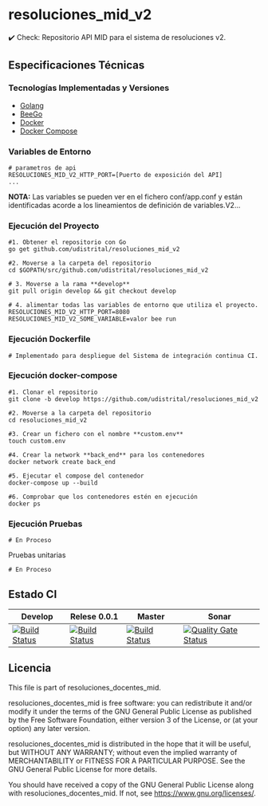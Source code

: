 # resoluciones_mid_v2
:heavy_check_mark: Check: Repositorio API MID para el sistema de resoluciones v2.


## Especificaciones Técnicas

### Tecnologías Implementadas y Versiones
* [Golang](https://github.com/udistrital/introduccion_oas/blob/master/instalacion_de_herramientas/golang.md)
* [BeeGo](https://github.com/udistrital/introduccion_oas/blob/master/instalacion_de_herramientas/beego.md)
* [Docker](https://docs.docker.com/engine/install/ubuntu/)
* [Docker Compose](https://docs.docker.com/compose/)


### Variables de Entorno
```shell
# parametros de api
RESOLUCIONES_MID_V2_HTTP_PORT=[Puerto de exposición del API]
...
```
**NOTA:** Las variables se pueden ver en el fichero conf/app.conf y están identificadas acorde a los lineamientos de definición de variables.V2...


### Ejecución del Proyecto
```shell
#1. Obtener el repositorio con Go
go get github.com/udistrital/resoluciones_mid_v2

#2. Moverse a la carpeta del repositorio
cd $GOPATH/src/github.com/udistrital/resoluciones_mid_v2

# 3. Moverse a la rama **develop**
git pull origin develop && git checkout develop

# 4. alimentar todas las variables de entorno que utiliza el proyecto.
RESOLUCIONES_MID_V2_HTTP_PORT=8080 RESOLUCIONES_MID_V2_SOME_VARIABLE=valor bee run
```

### Ejecución Dockerfile
```shell
# Implementado para despliegue del Sistema de integración continua CI.
```

### Ejecución docker-compose
```shell
#1. Clonar el repositorio
git clone -b develop https://github.com/udistrital/resoluciones_mid_v2

#2. Moverse a la carpeta del repositorio
cd resoluciones_mid_v2

#3. Crear un fichero con el nombre **custom.env**
touch custom.env

#4. Crear la network **back_end** para los contenedores
docker network create back_end

#5. Ejecutar el compose del contenedor
docker-compose up --build

#6. Comprobar que los contenedores estén en ejecución
docker ps
```

### Ejecución Pruebas
```shell
# En Proceso
```

Pruebas unitarias
```shell
# En Proceso
```
## Estado CI


| Develop | Relese 0.0.1 | Master | Sonar |
| -- | -- | -- | -- |
| [![Build Status](https://hubci.portaloas.udistrital.edu.co/api/badges/udistrital/resoluciones_mid_v2/status.svg?ref=refs/heads/develop)](https://hubci.portaloas.udistrital.edu.co/udistrital/resoluciones_mid_v2) | [![Build Status](https://hubci.portaloas.udistrital.edu.co/api/badges/udistrital/resoluciones_mid_v2/status.svg?ref=refs/heads/release/0.0.1)](https://hubci.portaloas.udistrital.edu.co/udistrital/resoluciones_mid_v2) | [![Build Status](https://hubci.portaloas.udistrital.edu.co/api/badges/udistrital/resoluciones_mid_v2/status.svg)](https://hubci.portaloas.udistrital.edu.co/udistrital/resoluciones_mid_v2) | [![Quality Gate Status](https://sonarqube.portaloas.udistrital.edu.co/api/project_badges/measure?project=udistrital%3Aresoluciones_mid_v2&metric=alert_status)](https://sonarqube.portaloas.udistrital.edu.co/dashboard?id=udistrital%3Aresoluciones_mid_v2) |


## Licencia

This file is part of resoluciones_docentes_mid.

resoluciones_docentes_mid is free software: you can redistribute it and/or modify it under the terms of the GNU General Public License as published by the Free Software Foundation, either version 3 of the License, or (at your option) any later version.

resoluciones_docentes_mid is distributed in the hope that it will be useful, but WITHOUT ANY WARRANTY; without even the implied warranty of MERCHANTABILITY or FITNESS FOR A PARTICULAR PURPOSE. See the GNU General Public License for more details.

You should have received a copy of the GNU General Public License along with resoluciones_docentes_mid. If not, see https://www.gnu.org/licenses/.
